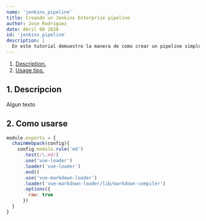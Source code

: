 ```yaml
---
name: 'jenkins_pipeline'
title: Creando un Jenkins Enterprise pipeline
author: Jose Rodriguez
date: Abril 09 2020
id: 'jenkins_pipeline'
description: |
  En este tutorial demuestro la manera de como crear un pipeline simple que se puede usar en proyectors personales o extendido de manera que puede ser usado en corporaciones. Se mantiene en conciencia la seguridad, extensibilidad y la simplicidad. 
---
```


1. [ Description. ](#desc)
2. [ Usage tips. ](#usage)

<a name="desc"></a>
## 1. Descripcion

Algun texto

<a name="usage"></a>
## 2. Como usarse

```javascript
module.exports = {
  chainWebpack(config){
    config.module.rule('md')
      .test(/\.md/)
      .use('vue-loader')
      .loader('vue-loader')
      .end()
      .use('vue-markdown-loader')
      .loader('vue-markdown-loader/lib/markdown-compiler')
      .options({
        raw: true
      })
  }
}
```